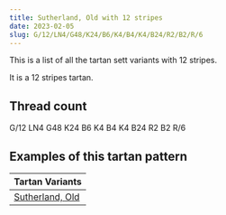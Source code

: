 ```yaml
---
title: Sutherland, Old with 12 stripes
date: 2023-02-05
slug: G/12/LN4/G48/K24/B6/K4/B4/K4/B24/R2/B2/R/6
---
```

This is a list of all the tartan sett variants with 12 stripes.

It is a 12 stripes tartan.


## Thread count
G/12 LN4 G48 K24 B6 K4 B4 K4 B24 R2 B2 R/6

## Examples of this tartan pattern

| Tartan Variants |
|---------------|
| [Sutherland, Old](/variants/g/12/ln4/g48/k24/b6/k4/b4/k4/b24/r2/b2/r/6-b304080-g008000-k000000-lne0e0e0-rc00000)||
